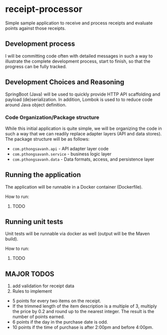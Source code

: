 # receipt-processor
Simple sample application to receive and process receipts and evaluate points against those receipts.

## Development process
I will be committing code often with detailed messages in such a way to illustrate the complete development
process, start to finish, so that the progress can be fully tracked.

## Development Choices and Reasoning
SpringBoot (Java) will be used to quickly provide HTTP API scaffolding and payload (de)serialization.
In addition, Lombok is used to to reduce code around Java object definition.

### Code Organization/Package structure
While this initial application is quite simple, we will be organizing the code in such a way that 
we can readily replace adapter layers (API and data stores). The package structure will be as follows:

- `com.pthongsavanh.api` - API adapter layer code
- `com.pthongsavanh.service` - business logic layer
- `com.pthongsavanh.data` - Data formats, access, and persistence layer

## Running the application
The application will be runnable in a Docker container (Dockerfile).

How to run:
1. TODO

## Running unit tests
Unit tests will be runnable via docker as well (output will be the Maven build).

How to run:
1. TODO

## MAJOR TODOS
1. add validation for receipt data
1. Rules to implement
  - 5 points for every two items on the receipt.
  - If the trimmed length of the item description is a multiple of 3, multiply the price by 0.2 and round up to the nearest integer. The result is the number of points earned.
  - 6 points if the day in the purchase date is odd.
  - 10 points if the time of purchase is after 2:00pm and before 4:00pm.
